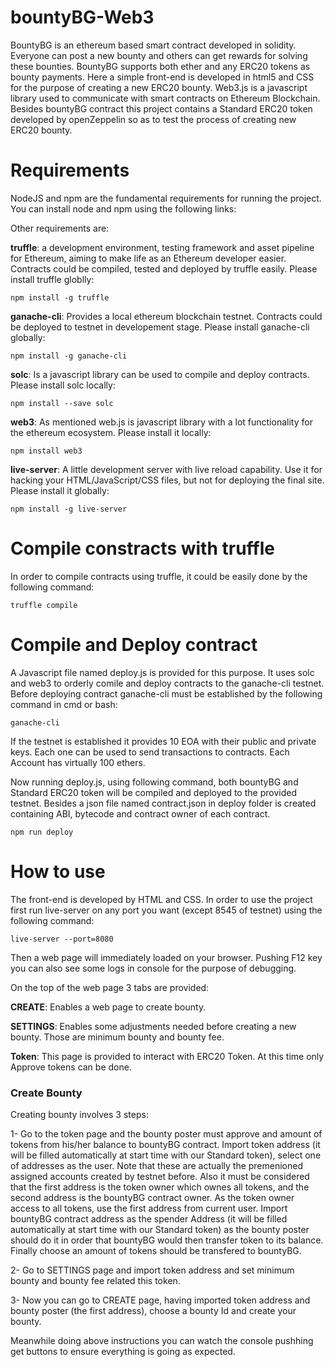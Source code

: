 # bountyBG-Web3

BountyBG is an ethereum based smart contract developed in solidity. Everyone can post a new bounty and others can get rewards for solving
these bounties. BountyBG supports both ether and any ERC20 tokens as bounty payments. Here a simple front-end is developed in html5 and CSS for the purpose of creating a new ERC20 bounty. Web3.js is a javascript library used to communicate with smart contracts on Ethereum Blockchain.
Besides bountyBG contract this project contains a Standard ERC20 token developed by openZeppelin so as to test the process of creating new ERC20 bounty.

# Requirements

NodeJS and npm are the fundamental requirements for running the project. You can install node and npm using the following links:



Other requirements are:

**truffle**: a development environment, testing framework and asset pipeline for Ethereum, aiming to make life as an Ethereum developer easier. Contracts could be compiled, tested and deployed by truffle easily. Please install truffle globlly:

```
npm install -g truffle
```

**ganache-cli**: Provides a local ethereum blockchain testnet. Contracts could be deployed to testnet in developement stage. Please install ganache-cli globally:

```
npm install -g ganache-cli
```

**solc**: Is a javascript library can be used to compile and deploy contracts. Please install solc locally:

```
npm install --save solc
```

**web3**: As mentioned web.js is javascript library with a lot functionality for the ethereum ecosystem. Please install it locally:

```
npm install web3
```

**live-server**: A little development server with live reload capability. Use it for hacking your HTML/JavaScript/CSS files, but not for deploying the final site. Please install it globally:

```
npm install -g live-server
```

# Compile constracts with truffle

In order to compile contracts using truffle, it could be easily done by the following command:

```
truffle compile
```

# Compile and Deploy contract

A Javascript file named deploy.js is provided for this purpose. It uses solc and web3 to orderly comile and deploy contracts to the ganache-cli testnet. Before deploying contract ganache-cli must be established by the following command in cmd or bash:

```
ganache-cli
```

If the testnet is established it provides 10 EOA with their public and private keys. Each one can be used to send transactions to contracts. Each Account has virtually 100 ethers.

Now running deploy.js, using following command, both bountyBG and Standard ERC20 token will be compiled and deployed to the provided testnet. Besides a json file named contract.json in deploy folder is created containing ABI, bytecode and contract owner of each contract.

```
npm run deploy
```

# How to use

The front-end is developed by HTML and CSS. In order to use the project first run live-server on any port you want (except 8545 of testnet) using the following command:

```
live-server --port=8080
```

Then a web page will immediately loaded on your browser. Pushing F12 key you can also see some logs in console for the purpose of debugging. 

On the top of the web page 3 tabs are provided:

**CREATE**: Enables a web page to create bounty.

**SETTINGS**: Enables some adjustments needed before creating a new bounty. Those are minimum bounty and bounty fee.

**Token**: This page is provided to interact with ERC20 Token. At this time only Approve tokens can be done.

### Create Bounty

Creating bounty involves 3 steps:

1- Go to the token page and the bounty poster must approve and amount of tokens from his/her balance to bountyBG contract. Import token address (it will be filled automatically at start time with our Standard token), select one of addresses as the user. Note that these are actually the premenioned assigned accounts created by testnet before. Also it must be considered that the first address is the token owner which ownes all tokens, and the second address is the bountyBG contract owner. As the token owner access to all tokens, use the first address from current user. Import bountyBG contract address as the spender Address (it will be filled automatically at start time with our Standard token) as the bounty poster should do it in order that bountyBG would then transfer token to its balance. Finally choose an amount of tokens should be transfered to bountyBG.

2- Go to SETTINGS page and import token address and set minimum bounty and bounty fee related this token.

3- Now you can go to CREATE page, having imported token address and bounty poster (the first address), choose a bounty Id and create your bounty.

Meanwhile doing above instructions you can watch the console pushhing get buttons to ensure everything is going as expected.
